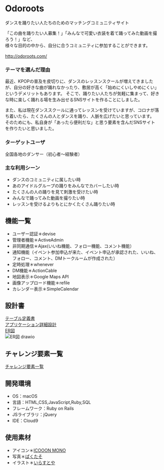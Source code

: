 # Odoroots
ダンスを踊りたい人たちのためのマッチングコミュニティサイト  

「この曲を踊りたい人募集！」「みんなで可愛い衣装を着て踊ってみた動画を撮ろう！」など、<br>
様々な目的の中から、自分に合うコミュニティに参加することができます。<br><br>
http://odoroots.com/

### テーマを選んだ理由
最近、KPOPの普及を皮切りに、ダンスのレッスンスクールが増えてきましたが、自分の好きな曲が踊れなかったり、敷居が高く「始めにくいしやめにくい」というデメリットもあります。
そこで、踊りたい人たちが気軽に集まって、好きな時に楽しく踊れる場を生み出せるSNSサイトを作ることにしました。<br>

また、私は現在ダンススクールに通ってレッスンを受けていますが、コロナが落ち着いたら、たくさんの人とダンスを踊り、人脈を広げたいと思っています。<br>
そのためにも、私自身が「あったら便利だな」と思う要素を含んだSNSサイトを作りたいと思いました。

### ターゲットユーザ
全国各地のダンサー（初心者〜経験者）

### 主な利用シーン
- ダンスのコミュニティに属したい時<br>
- あのアイドルグループの踊りをみんなでカバーしたい時<br>
- たくさんの人の踊りを見て刺激を受けたい時<br>
- みんなで踊ってみた動画を撮りたい時<br>
- レッスンを受けるよりもとにかくたくさん踊りたい時

## 機能一覧
- ユーザー認証＊devise<br>
- 管理者機能＊ActiveAdmin<br>
- 非同期通信＊Ajax(いいね機能、フォロー機能、コメント機能）<br>
- 通知機能（イベント参加申込が来た、イベント申込が承認された、いいね、フォロー、コメント、DMトークルームが作成された）<br>
- 定時処理＊whenever<br>
- DM機能＊ActionCable<br>
- 地図表示＊Google Maps API<br>
- 画像アップロード機能＊refile<br>
- カレンダー表示＊SimpleCalendar<br>

## 設計書
[テーブル定義書](https://docs.google.com/spreadsheets/d/1vOiyZGdU91GZMa8hnebUEmNhbZehqW0WwV57YMhL1yY/edit?usp=sharing)<br>
[アプリケーション詳細設計](https://docs.google.com/spreadsheets/d/1x9Me1DG45LvhVCZdebSQgqGKX6PdVFWRw7MliXzZY5Y/edit?usp=sharing)<br>
[ER図](https://drive.google.com/file/d/1ifE8v_LZ7XnoLxLtaXzLros6LIqh8gDi/view?usp=sharing)<br>
![ER図 drawio](https://user-images.githubusercontent.com/91657176/150266818-839e8fee-995d-43ea-9905-c17619c7c70c.png)

## チャレンジ要素一覧
[チャレンジ要素一覧](https://docs.google.com/spreadsheets/d/1WIeQAeyl5jkhoCoYzqTRxXZJZGCk6vdK32oTo65Ns3E/edit#gid=346513538)

## 開発環境
- OS：macOS
- 言語：HTML,CSS,JavaScript,Ruby,SQL
- フレームワーク：Ruby on Rails
- JSライブラリ：jQuery
- IDE：Cloud9

## 使用素材
- アイコン＊[ICOOON MONO](https://icooon-mono.com/)<br>
- 写真＊[ぱくたそ](https://www.pakutaso.com/)<br>
- イラスト＊[いらすとや](https://www.irasutoya.com/)
